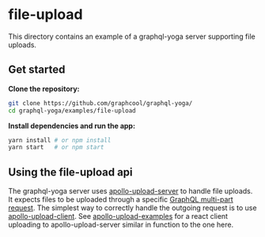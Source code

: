 # file-upload

This directory contains an example of a graphql-yoga server supporting file uploads.

## Get started

**Clone the repository:**

```sh
git clone https://github.com/graphcool/graphql-yoga/
cd graphql-yoga/examples/file-upload
```

**Install dependencies and run the app:**

```sh
yarn install # or npm install
yarn start   # or npm start
```

## Using the file-upload api

The graphql-yoga server uses [apollo-upload-server](https://github.com/jaydenseric/apollo-upload-server) to handle file uploads. It expects files to be uploaded through a specific [GraphQL multi-part request](https://github.com/jaydenseric/graphql-multipart-request-spec). The simplest way to correctly handle the outgoing request is to use [apollo-upload-client](https://github.com/jaydenseric/apollo-upload-client). See [apollo-upload-examples](https://github.com/jaydenseric/apollo-upload-examples) for a react client uploading to apollo-upload-server similar in function to the one here.

